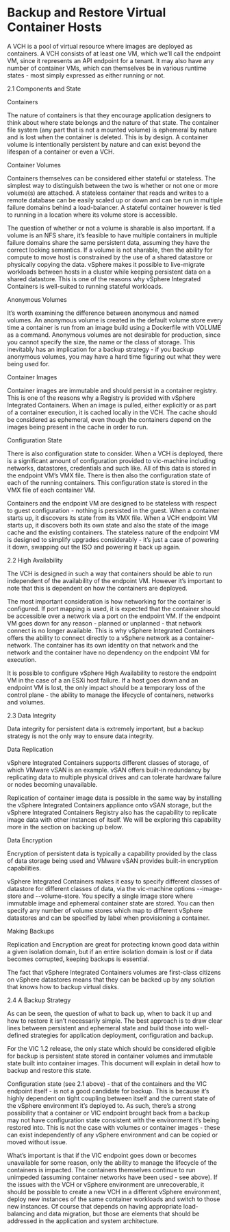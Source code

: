 # Backup and Restore Virtual Container Hosts #

A VCH is a pool of virtual resource where images are deployed as containers. A VCH consists of at least one VM, which we’ll call the endpoint VM, since it represents an API endpoint for a tenant. It may also have any number of container VMs, which can themselves be in various runtime states - most simply expressed as either running or not.

2.1 Components and State

Containers

The nature of containers is that they encourage application designers to think about where state belongs and the nature of that state. The container file system (any part that is not a mounted volume) is ephemeral by nature and is lost when the container is deleted. This is by design. A container volume is intentionally persistent by nature and can exist beyond the lifespan of a container or even a VCH.

Container Volumes

Containers themselves can be considered either stateful or stateless. The simplest way to distinguish between the two is whether or not one or more volume(s) are attached. A stateless container that reads and writes to a remote database can be easily scaled up or down and can be run in multiple failure domains behind a load-balancer. A stateful container however is tied to running in a location where its volume store is accessible.

The question of whether or not a volume is sharable is also important. If a volume is an NFS share, it’s feasible to have multiple containers in multiple failure domains share the same persistent data, assuming they have the correct locking semantics. If a volume is not sharable, then the ability for compute to move host is constrained by the use of a shared datastore or physically copying the data. vSphere makes it possible to live-migrate workloads between hosts in a cluster while keeping persistent data on a shared datastore. This is one of the reasons why vSphere Integrated Containers is well-suited to running stateful workloads.

Anonymous Volumes

It’s worth examining the difference between anonymous and named volumes. An anonymous volume is created in the default volume store every time a container is run from an image build using a Dockerfile with VOLUME as a command. Anonymous volumes are not desirable for production, since you cannot specify the size, the name or the class of storage. This inevitably has an implication for a backup strategy - if you backup anonymous volumes, you may have a hard time figuring out what they were being used for.

Container Images

Container images are immutable and should persist in a container registry. This is one of the reasons why a Registry is provided with vSphere Integrated Containers. When an image is pulled, either explicitly or as part of a container execution, it is cached locally in the VCH. The cache should be considered as ephemeral, even though the containers depend on the images being present in the cache in order to run.

Configuration State

There is also configuration state to consider. When a VCH is deployed, there is a significant amount of configuration provided to vic-machine including networks, datastores, credentials and such like. All of this data is stored in the endpoint VM’s VMX file. There is then also the configuration state of each of the running containers. This configuration state is stored in the VMX file of each container VM. 

Containers and the endpoint VM are designed to be stateless with respect to guest configuration - nothing is persisted in the guest. When a container starts up, it discovers its state from its VMX file. When a VCH endpoint VM starts up, it discovers both its own state and also the state of the image cache and the existing containers. The stateless nature of the endpoint VM is designed to simplify upgrades considerably - it’s just a case of powering it down, swapping out the ISO and powering it back up again.

2.2 High Availability

The VCH is designed in such a way that containers should be able to run independent of the availability of the endpoint VM. However it’s important to note that this is dependent on how the containers are deployed. 

The most important consideration is how networking for the container is configured. If port mapping is used, it is expected that the container should be accessible over a network via a port on the endpoint VM. If the endpoint VM goes down for any reason - planned or unplanned - that network connect is no longer available. This is why vSphere Integrated Containers offers the ability to connect directly to a vSphere network as a container-network. The container has its own identity on that network and the network and the container have no dependency on the endpoint VM for execution. 

It is possible to configure vSphere High Availability to restore the endpoint VM in the case of a an ESXi host failure. If a host goes down and an endpoint VM is lost, the only impact should be a temporary loss of the control plane - the ability to manage the lifecycle of containers, networks and volumes. 

2.3 Data Integrity

Data integrity for persistent data is extremely important, but a backup strategy is not the only way to ensure data integrity.

Data Replication

vSphere Integrated Containers supports different classes of storage, of which VMware vSAN is an example. vSAN offers built-in redundancy by replicating data to multiple physical drives and can tolerate hardware failure or nodes becoming unavailable. 

Replication of container image data is possible in the same way by installing the vSphere Integrated Containers appliance onto vSAN storage, but the vSphere Integrated Containers Registry also has the capability to replicate image data with other instances of itself. We will be exploring this capability more in the section on backing up below.

Data Encryption

Encryption of persistent data is typically a capability provided by the class of data storage being used and VMware vSAN provides built-in encryption capabilities. 

vSphere Integrated Containers makes it easy to specify different classes of datastore for different classes of data, via the vic-machine options --image-store and --volume-store. You specify a single image store where immutable image and ephemeral container state are stored. You can then specify any number of volume stores which map to different vSphere datastores and can be specified by label when provisioning a container.

Making Backups

Replication and Encryption are great for protecting known good data within a given isolation domain, but if an entire isolation domain is lost or if data becomes corrupted, keeping backups is essential.

The fact that vSphere Integrated Containers volumes are first-class citizens on vSphere datastores means that they can be backed up by any solution that knows how to backup virtual disks. 

2.4 A Backup Strategy

As can be seen, the question of what to back up, when to back it up and how to restore it isn’t necessarily simple. The best approach is to draw clear lines between persistent and ephemeral state and build those into well-defined strategies for application deployment, configuration and backup. 

For the VIC 1.2 release, the only state which should be considered eligible for backup is persistent state stored in container volumes and immutable state built into container images. This document will explain in detail how to backup and restore this state.

Configuration state (see 2.1 above) - that of the containers and the VIC endpoint itself - is not a good candidate for backup. This is because it’s highly dependent on tight coupling between itself and the current state of the vSphere environment it’s deployed to. As such, there’s a strong possibility that a container or VIC endpoint brought back from a backup may not have configuration state consistent with the environment it’s being restored into. This is not the case with volumes or container images - these can exist independently of any vSphere environment and can be copied or moved without issue.

What’s important is that if the VIC endpoint goes down or becomes unavailable for some reason, only the ability to manage the lifecycle of the containers is impacted. The containers themselves continue to run unimpeded (assuming container networks have been used - see above). If the issues with the VCH or vSphere environment are unrecoverable, it should be possible to create a new VCH in a different vSphere environment, deploy new instances of the same container workloads and switch to those new instances. Of course that depends on having appropriate load-balancing and data migration, but those are elements that should be addressed in the application and system architecture.

